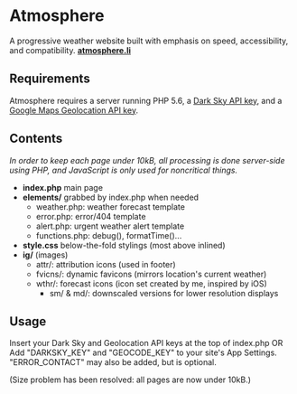 # Atmosphere
A progressive weather website built with emphasis on speed, accessibility, and compatibility. [**atmosphere.li**](http://atmosphere.li)

## Requirements
Atmosphere requires a server running PHP 5.6, a [Dark Sky API key](https://darksky.net/dev/), and a [Google Maps Geolocation API key](https://developers.google.com/maps/documentation/geolocation/get-api-key).

## Contents
*In order to keep each page under 10kB, all processing is done server-side using PHP, and JavaScript is only used for noncritical things.*
* **index.php** main page
* **elements/** grabbed by index.php when needed
  * weather.php: weather forecast template
  * error.php: error/404 template
  * alert.php: urgent weather alert template
  * functions.php: debug(), formatTime()...
* **style.css** below-the-fold stylings (most above inlined)
* **ig/** (images)
  * attr/: attribution icons (used in footer)
  * fvicns/: dynamic favicons (mirrors location's current weather)
  * wthr/: forecast icons (icon set created by me, inspired by iOS)
    * sm/ & md/: downscaled versions for lower resolution displays

## Usage
Insert your Dark Sky and Geolocation API keys at the top of index.php
OR
Add "DARKSKY_KEY" and "GEOCODE_KEY" to your site's App Settings. "ERROR_CONTACT" may also be added, but is optional.

(Size problem has been resolved: all pages are now under 10kB.)
